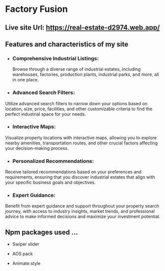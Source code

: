 # Factory Fusion

## Live site Url: https://real-estate-d2974.web.app/

## Features and characteristics of my site

* ### Comprehensive Industrial Listings:
  Browse through a diverse range of industrial estates, including warehouses, factories, production plants, industrial parks, and more, all in one place.
* ### Advanced Search Filters:
 Utilize advanced search filters to narrow down your options based on location, size, price, facilities, and other customizable criteria to find the perfect industrial space for your needs.
* ### Interactive Maps:
 Visualize property locations with interactive maps, allowing you to explore nearby amenities, transportation routes, and other crucial factors affecting your decision-making process.
* ### Personalized Recommendations:
 Receive tailored recommendations based on your preferences and requirements, ensuring that you discover industrial estates that align with your specific business goals and objectives.
* ### Expert Guidance:
 Benefit from expert guidance and support throughout your property search journey, with access to industry insights, market trends, and professional advice to make informed decisions and maximize your investment potential.


 ## Npm packages used ...
* Swiper slider

* AOS pack

* Animate.style